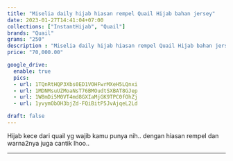 ```yaml
---
title: "Miselia daily hijab hiasan rempel Quail Hijab bahan jersey"
date: 2023-01-27T14:41:04+07:00
collections: ["InstantHijab", "Quail"]
brands: "Quail"
grams: "250"
description : "Miselia daily hijab hiasan rempel Quail Hijab bahan jersey"
price: "70,000.00"

google_drive:
  enable: true
  pics:
  - url: 1TQnRtHQP3Xbs0ED1VOHFwrMXeH5LQnxi
  - url: 1MDNMsuUZMoaNsT76BMOudtSXBAT8GJep
  - url: 1W8mDi5M0VT4md8GXIaMjGK9TPC0fOhZj
  - url: 1yvymObOH3bjZd-FQiBitP5JvAjqeL2Ld

draft: false
---
```


Hijab kece dari quail yg wajib kamu punya nih.. dengan hiasan rempel dan warna2nya juga cantik lhoo..

___________      
  
